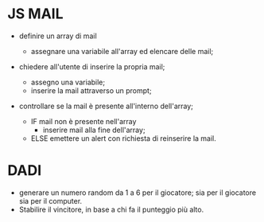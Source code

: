 # JS MAIL

- definire un array di mail
    - assegnare una variabile all'array ed elencare delle mail;

- chiedere all'utente di inserire la propria mail;
    - assegno una variabile;
    - inserire la mail attraverso un prompt;

- controllare se la mail è presente all'interno dell'array;
    - IF mail non è presente nell'array
        - inserire mail alla fine dell'array;
    - ELSE emettere un alert con richiesta di reinserire la mail.


# DADI

- generare un numero random da 1 a 6 per il giocatore; sia per il giocatore sia per il computer.
- Stabilire il vincitore, in base a chi fa il punteggio più alto.